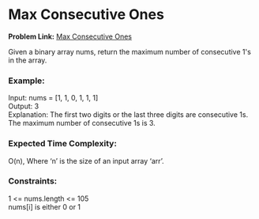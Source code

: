 #  Max Consecutive Ones
**Problem Link:** [Max Consecutive Ones](https://leetcode.com/problems/max-consecutive-ones/)

Given a binary array nums, return the maximum number of consecutive 1's in the array.

### Example:
Input: nums = [1, 1, 0, 1, 1, 1]  
Output: 3  
Explanation: The first two digits or the last three digits are consecutive 1s. The maximum number of consecutive 1s is 3.

### Expected Time Complexity:
O(n), Where ‘n’ is the size of an input array ‘arr’.

### Constraints:
1 <= nums.length <= 105  
nums[i] is either 0 or 1  